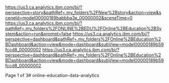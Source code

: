 

https://us3.ca.analytics.ibm.com/bi/?perspective=story&pathRef=.my_folders%2FNew%2Bstory&action=view&sceneId=model00000189babbba3e_00000002&sceneTime=0
https://us3.ca.analytics.ibm.com/bi/?pathRef=.my_folders%2FONLINE%2BEDU%2FOnline%2BEducation%2BSystem&action=run&prompt=false
https://us3.ca.analytics.ibm.com/bi/?perspective=dashboard&pathRef=.my_folders%2FOnline%2BEducation%2BDashboard&action=view&mode=dashboard&subView=model00000189b59fccd8_00000002
https://us3.ca.analytics.ibm.com/bi/?perspective=dashboard&pathRef=.my_folders%2FOnline%2BEducation%2BDashboard&action=view&mode=dashboard&subView=model00000189b59fccd8_00000002

Page 1 of 3# online-education-data-analytics
